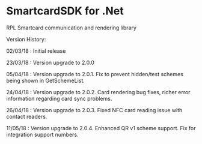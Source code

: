 # SmartcardSDK for .Net
RPL Smartcard communication and rendering library

Version History:

02/03/18 : Initial release

23/03/18 : Version upgrade to 2.0.0

05/04/18 : Version upgrade to 2.0.1. Fix to prevent hidden/test schemes being shown in GetSchemeList.

24/04/18 : Version upgrade to 2.0.2. Card rendering bug fixes, richer error information regarding card sync problems.

26/04/18 : Version upgrade to 2.0.3. Fixed NFC card reading issue with contact readers.

11/05/18 : Version upgrade to 2.0.4. Enhanced QR v1 scheme support. Fix for integration support numbers.